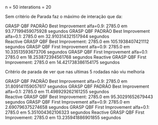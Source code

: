 n = 50
interations = 20 

Sem critério de Parada faz o máximo de interação que da:

GRASP QBF PADRÃO Best Improvement alfa=0.9: 2785.0 em 93.77199459075928 segundos
GRASP QBF PADRÃO Best Improvement alfa=0.1: 2785.0 em 32.910314321517944 segundos     
Reactive GRASP QBF Best Improvement: 2785.0 em 105.1938407421112 segundos
GRASP QBF First Improvement alfa=0.9: 2785.0 em 10.33513593673706 segundos
GRASP QBF First Improvement alfa=0.1: 2785.0 em 18.253872394561768 segundos
Reactive GRASP QBF First Improvement: 2785.0 em 14.421738386154175 segundos



Critério de parada de ver que nas ultimas 5 rodadas não viu melhoria

GRASP QBF PADRÃO Best Improvement alfa=0.9: 2785.0 em 31.809141159057617 segundos
GRASP QBF PADRÃO Best Improvement alfa=0.1: 2785.0 em 11.498929262161255 segundos     
Reactive GRASP QBF Best Improvement: 2785.0 em 95.30291652679443 segundos
GRASP QBF First Improvement alfa=0.9: 2785.0 em 2.690796375274658 segundos
GRASP QBF First Improvement alfa=0.1: 2785.0 em 5.351004362106323 segundos
Reactive GRASP QBF First Improvement: 2785.0 em 13.235941886901855 segundos